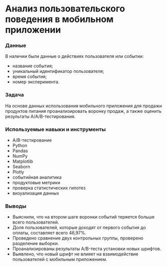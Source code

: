 # Анализ пользовательского поведения в мобильном приложении

### Данные
В наличии были данные о действиях пользователя или событии:
* название события;
* уникальный идентификатор пользователя;
* время события;
* номер эксперимента.

### Задача 
На основе данных использования мобильного приложения для продажи продуктов питания проанализировать воронку продаж, а также оценить результаты A/A/B-тестирования.

### Используемые навыки и инструменты
* A/B-тестирование
* Python
* Pandas
* NumPy
* Matplotlib
* Seaborn
* Plotly
* событийная аналитика
* продуктовые метрики
* проверка статистических гипотез
* визуализация данных

### Выводы
* Выяснили, что на втором шаге воронки событий теряется больше всего пользователей.
* Доля пользователей, которые доходят от первого события до оплаты, составляет всего 46,97%.
* Проведено сравнение двух контрольных группы, проверено разделение выборки.
* Проанализированы результаты A/B-теста установки новых шрифтов.
* Выявлено, что новый шрифт не влияет на взаимодействие пользователей с мобильным приложением.

